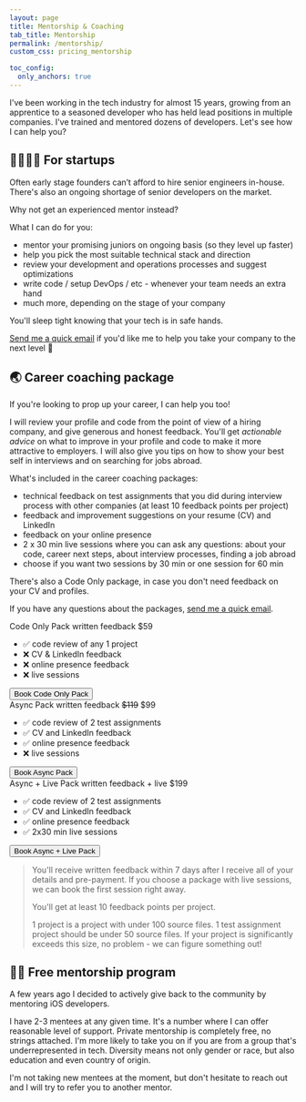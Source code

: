 ```yaml
---
layout: page
title: Mentorship & Coaching
tab_title: Mentorship
permalink: /mentorship/
custom_css: pricing_mentorship

toc_config:
  only_anchors: true
---
```


I've been working in the tech industry for almost 15 years, growing from an apprentice
to a seasoned developer who has held lead positions in multiple companies. I've trained and mentored dozens of developers. Let's see how I can help you? 

## 👩‍👩‍👧‍👦 For startups 

Often early stage founders can’t afford to hire senior engineers in-house. 
There's also an ongoing shortage of senior developers on the market.

Why not get an experienced mentor instead?

What I can do for you:
- mentor your promising juniors on ongoing basis (so they level up faster)
- help you pick the most suitable technical stack and direction
- review your development and operations processes and suggest optimizations
- write code / setup DevOps / etc - whenever your team needs an extra hand
- much more, depending on the stage of your company

You'll sleep tight knowing that your tech is in safe hands.

[Send me a quick email](mailto:hello@hybridcattt.com?subject=Marina,%20let's%20collaborate!) if you'd like me to help you take your company to the next level 🚀 

## 🌏 Career coaching package

If you're looking to prop up your career, I can help you too!

I will review your profile and code from the point of view of a hiring company, and give generous and honest feedback. You'll get _actionable advice_ on what to improve in your profile and code to make it more attractive to employers.
I will also give you tips on how to show your best self in interviews and on searching for jobs abroad. 

What's included in the career coaching packages: 
- technical feedback on test assignments that you did during interview process with other companies (at least 10 feedback points per project)
- feedback and improvement suggestions on your resume (CV) and LinkedIn
- feedback on your online presence
- 2 x 30 min live sessions where you can ask any questions: about your code, career next steps, about interview processes, finding a job abroad
- choose if you want two sessions by 30 min or one session for 60 min

There's also a Code Only package, in case you don't need feedback on your CV and profiles.

If you have any questions about the packages, [send me a quick email](mailto:hello@hybridcattt.com?subject=Question%20about%20Career%20Packages%20).

<div id="pricing">
<div class="price_card alpha">
    <div class="pack_header">
      <span class="pack_name">Code Only Pack</span>
      <span class="pack_description">written feedback</span>
      <span class="pack_price">$59</span>
    </div>
    <ul class="pack_features">
      <li>✅ code review of any 1 project</li>
      <li>❌ CV & LinkedIn feedback</li>
      <li>❌ online presence feedback</li>
      <li>❌ live sessions</li>
    </ul>
    <!-- 'mailto:hello@hybridcattt.com?subject=Hello,%20I%20want%20to%20book%20the%20Code%20Only%20Package' -->
    <button class="pack_button" data-goatcounter-click="Book Code Only Pack" onclick="window.open('https://docs.google.com/forms/d/e/1FAIpQLSe4rSvymxZvizaDIKbu8icQJ4nnKnQJcAAVy6EmRD80_PvDxQ/viewform?usp=sf_link','_blank')">Book Code Only Pack</button>
  </div>
  <div class="price_card bravo">
    <div class="pack_header">
      <span class="pack_name">Async Pack</span>
      <span class="pack_description">written feedback</span>
      <span class="pack_price"><del>$119</del> $99</span>
    </div>
    <ul class="pack_features">
      <li>✅ code review of 2 test assignments</li>
      <li>✅ CV and LinkedIn feedback</li>
      <li>✅ online presence feedback</li>
      <li>❌ live sessions</li>
    </ul>
    <!-- 'mailto:hello@hybridcattt.com?subject=Hello,%20I%20want%20to%20book%20the%20Async%20Package' -->
      <button class="pack_button" data-goatcounter-click="Book Async Pack" onclick="window.open('https://docs.google.com/forms/d/e/1FAIpQLSe4rSvymxZvizaDIKbu8icQJ4nnKnQJcAAVy6EmRD80_PvDxQ/viewform?usp=sf_link','_blank')">Book Async Pack</button>
  </div>
  
  <div class="price_card bravo">
    <div class="pack_header">
      <span class="pack_name">Async + Live Pack</span>
      <span class="pack_description">written feedback + live</span>
      <span class="pack_price">$199</span>
    </div>
    <ul class="pack_features">
      <li>✅ code review of 2 test assignments</li>
      <li>✅ CV and LinkedIn feedback</li>
      <li>✅ online presence feedback</li>
      <li>✅ 2x30 min live sessions</li>
    </ul>
    <!-- 'mailto:hello@hybridcattt.com?subject=Hello,%20I%20want%20to%20book%20the%20Async+Live%20Package' -->
    <button class="pack_button" data-goatcounter-click="Book Async + Live Pack" onclick="window.open('https://docs.google.com/forms/d/e/1FAIpQLSe4rSvymxZvizaDIKbu8icQJ4nnKnQJcAAVy6EmRD80_PvDxQ/viewform?usp=sf_link','_blank')" >Book Async + Live Pack</button>
  </div>
</div>

> You'll receive written feedback within 7 days after I receive all of your details and pre-payment. 
> If you choose a package with live sessions, we can book the first session right away. 
>
> You'll get at least 10 feedback points per project. 
> 
> 1 project is a project with under 100 source files. 1 test assignment project should be under 50 source files. 
> If your project is significantly exceeds this size, no problem - we can figure something out!

## 👩‍💻 Free mentorship program

A few years ago I decided to actively give back to the community by mentoring iOS developers.

I have 2-3 mentees at any given time. It's a number where I can offer reasonable level of support. 
Private mentorship is completely free, no strings attached. 
I'm more likely to take you on if you are from a group that's underrepresented in tech.
Diversity means not only gender or race, but also education and even country of origin.

I'm not taking new mentees at the moment, but don't hesitate to reach out
and I will try to refer you to another mentor. 


<!-- <style>.bmc-button img{height: 34px !important;width: 35px !important;margin-bottom: 1px !important;box-shadow: none !important;border: none !important;vertical-align: middle !important;}.bmc-button{padding: 7px 15px 7px 10px !important;line-height: 35px !important;height:51px !important;text-decoration: none !important;display:inline-flex !important;color:#000000 !important;background-color:#FFFFFF !important;border-radius: 5px !important;border: 1px solid transparent !important;padding: 7px 15px 7px 10px !important;font-size: 22px !important;letter-spacing: 0.6px !important;box-shadow: 0px 1px 2px rgba(190, 190, 190, 0.5) !important;-webkit-box-shadow: 0px 1px 2px 2px rgba(190, 190, 190, 0.5) !important;margin: 0 auto !important;font-family:'Cookie', cursive !important;-webkit-box-sizing: border-box !important;box-sizing: border-box !important;}.bmc-button:hover, .bmc-button:active, .bmc-button:focus {-webkit-box-shadow: 0px 1px 2px 2px rgba(190, 190, 190, 0.5) !important;text-decoration: none !important;box-shadow: 0px 1px 2px 2px rgba(190, 190, 190, 0.5) !important;opacity: 0.85 !important;color:#000000 !important;}</style><link href="https://fonts.googleapis.com/css?family=Cookie" rel="stylesheet"><a class="bmc-button" href="https://www.buymeacoffee.com/hybridcattt"><img src="https://cdn.buymeacoffee.com/buttons/bmc-new-btn-logo.svg" alt="Buy me a coffee"><span style="margin-left:5px;font-size:28px !important;">Buy me a coffee</span></a> -->

